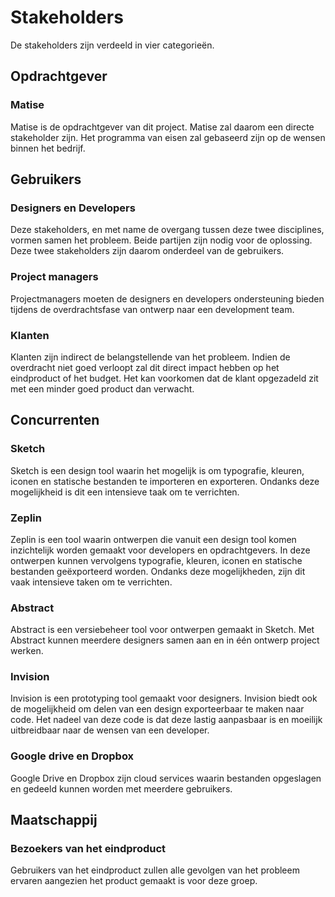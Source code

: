# Stakeholders

De stakeholders zijn verdeeld in vier categorieën.

## Opdrachtgever

### Matise

Matise is de opdrachtgever van dit project. Matise zal daarom een directe stakeholder zijn. Het programma van eisen zal gebaseerd zijn op de wensen binnen het bedrijf.

## Gebruikers

### Designers en Developers
Deze stakeholders, en met name de overgang tussen deze twee disciplines, vormen samen het probleem. Beide partijen zijn nodig voor de oplossing. Deze twee stakeholders zijn daarom onderdeel van de gebruikers.


### Project managers

Projectmanagers moeten de designers en developers ondersteuning bieden tijdens de overdrachtsfase van ontwerp naar een development team.

### Klanten

Klanten zijn indirect de belangstellende van het probleem. Indien de overdracht niet goed verloopt zal dit direct impact hebben op het eindproduct of het budget. Het kan voorkomen dat de klant opgezadeld zit met een minder goed product dan verwacht.

## Concurrenten

### Sketch

Sketch is een design tool waarin het mogelijk is om typografie, kleuren, iconen en statische bestanden te importeren en exporteren. Ondanks deze mogelijkheid is dit een intensieve taak om te verrichten.

### Zeplin

Zeplin is een tool waarin ontwerpen die vanuit een design tool komen inzichtelijk worden gemaakt voor developers en opdrachtgevers. In deze ontwerpen kunnen vervolgens typografie, kleuren, iconen en statische bestanden geëxporteerd worden. Ondanks deze mogelijkheden, zijn dit vaak intensieve taken om te verrichten.

### Abstract

Abstract is een versiebeheer tool voor ontwerpen gemaakt in Sketch. Met Abstract kunnen meerdere designers samen aan en in één ontwerp project werken.

### Invision

Invision is een prototyping tool gemaakt voor designers. Invision biedt ook de mogelijkheid om delen van een design exporteerbaar te maken naar code. Het nadeel van deze code is dat deze lastig aanpasbaar is en moeilijk uitbreidbaar naar de wensen van een developer.

### Google drive en Dropbox

Google Drive en Dropbox zijn cloud services waarin bestanden opgeslagen en gedeeld kunnen worden met meerdere gebruikers.

## Maatschappij

### Bezoekers van het eindproduct
Gebruikers van het eindproduct zullen alle gevolgen van het probleem ervaren aangezien het product gemaakt is voor deze groep.
